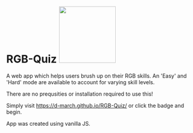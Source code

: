 # RGB-Quiz [<img src="https://img.shields.io/static/v1?message=LiveVersion&color=informational" width="150"/>](https://d-march.github.io/RGB-Quiz/)
 A web app which helps users brush up on their RGB skills. An 'Easy' and 'Hard' mode are available to account for varying skill levels.

There are no prequsities or installation required to use this!

Simply visit https://d-march.github.io/RGB-Quiz/ or click the badge and begin. 

App was created using vanilla JS.



